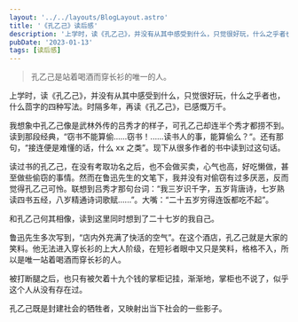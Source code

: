 ```yaml
---
layout: '../../layouts/BlogLayout.astro'
title: '《孔乙己》读后感'
description: '上学时，读《孔乙己》，并没有从其中感受到什么，只觉很好玩，什么之乎者也，什么茴字的四种写法。时隔多年，再读《孔乙己》，已感慨万千。'
pubDate: '2023-01-13'
tags: [读后感]
---
```


> 孔乙己是站着喝酒而穿长衫的唯一的人。

上学时，读《孔乙己》，并没有从其中感受到什么，只觉很好玩，什么之乎者也，什么茴字的四种写法。时隔多年，再读《孔乙己》，已感慨万千。

我想象中孔乙己像是武林外传的吕秀才的样子，可孔乙己却连半个秀才都捞不到。读到那段经典，“窃书不能算偷......窃书！......读书人的事，能算偷么？“。还有那句，“接连便是难懂的话，什么 xx 之类”。现下从很多作者的书中读到过这句话。

读过书的孔乙己，在没有考取功名之后，也不会做买卖，心气也高，好吃懒做，甚至做些偷窃的事情。然而在鲁迅先生的文笔下，我并没有对偷窃有过多厌恶，反而觉得孔乙己可怜。联想到吕秀才那句台词：“我三岁识千字，五岁背唐诗，七岁熟读四书五经，八岁精通诗词歌赋......”。大嘴：“二十五岁穷得连饭都吃不起”。

和孔乙己何其相像，读到这里同时想到了二十七岁的我自己。

鲁迅先生多次写到，“店内外充满了快活的空气”。在这个酒店，孔乙己就是大家的笑料。他无法进入穿长衫的上大人阶级，在短衫者眼中又只是笑料，格格不入，所以是唯一站着喝酒而穿长衫的人。

被打断腿之后，也只有被欠着十九个钱的掌柜记挂，渐渐地，掌柜也不说了，似乎这个人从没有存在过。

孔乙己既是封建社会的牺牲者，又映射出当下社会的一些影子。

